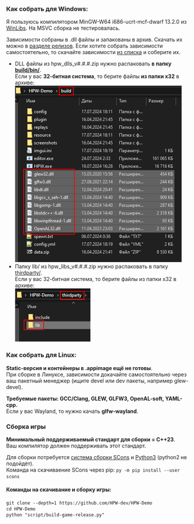 ### Как собрать для Windows:
Я пользуюсь компилятором MinGW-W64 i686-ucrt-mcf-dwarf 13.2.0 из [WinLibs](https://winlibs.com/). На MSVC сборка не тестировалась.

Зависимости собраны в .dll файлы и запакованы в архив. Скачать их можно в [разделе релизов](https://github.com/HPW-dev/HPW-Demo/releases). Если хотите собрать зависимости самостоятельно, то скачайте зависимости [из списка](../version.txt) и соберите их.

- DLL файлы из hpw_dlls_v#.#.#.zip нужно распаковать **в папку [build/bin/](../build/bin/)**.\
Если у вас **32-битная система**, то берите файлы **из папки x32** в архиве:\
![](../info/dlls-path.webp)
- Папку lib/ из hpw_libs_v#.#.#.zip нужно распаковать в папку [thirdparty/](../thirdparty/).\
Если у вас 32-битная система, то берите файлы из папки x32 в архиве:\
![](../info/libs-path.webp)

### Как собрать для Linux:
**Static-версия и контейнеры в .appimage ещё не готовы**.\
При сборке в Линуксе, зависимости докачайте самостоятельно через ваш пакетный менеджер (ищите devel или dev пакеты, например glew-devel). 

**Требуемые пакеты: GCC/Clang, GLEW, GLFW3, OpenAL-soft, YAML-cpp.**\
Если у вас Wayland, то нужно качать **glfw-wayland**.

### Сборка игры
**Минимальный поддерживаемый стандарт для сборки = C++23**.\
Ваш компилятор должен поддерживать этот стандарт.

Для сборки потребуется [система сборки SCons](https://scons.org/) и [Python3](https://www.python.org/) (python2 не подойдёт).\
Команда на скачиваение SCons через pip: ```py -m pip install --user scons```

#### Команды на скачивание и сборку игры:
```
git clone --depth=1 https://github.com/HPW-dev/HPW-Demo
cd HPW-Demo
python "script/build-game-release.py"
```
